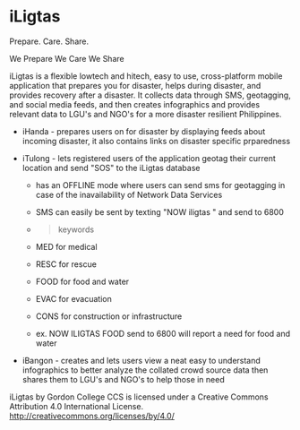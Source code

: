 iLigtas
=======

Prepare. Care. Share.

We Prepare
We Care
We Share

iLigtas is a flexible lowtech and hitech, easy to use, cross-platform mobile application that prepares you for disaster, helps during disaster, and provides recovery after a disaster. It collects data through SMS, geotagging, and social media feeds, and then creates infographics and provides relevant data to LGU's and NGO's for a more disaster resilient Philippines.

  * iHanda - prepares users on for disaster by displaying feeds about incoming disaster, it also contains links on disaster specific prparedness
  
  * iTulong - lets registered users of the application geotag their current location and send "SOS" to the iLigtas database
            
    * has an OFFLINE mode where users can send sms for geotagging in case of the inavailability of Network Data Services
    * SMS can easily be sent by texting "NOW iligtas <keyword>" and send to 6800
                

     * > keywords
    
     *  MED  for medical
     *  RESC for rescue 
     *  FOOD for food and water
     *  EVAC for evacuation
     *  CONS for construction or infrastructure
     *  ex. NOW ILIGTAS FOOD send to 6800 will report a need for food and water
                

  * iBangon - creates and lets users view a neat easy to understand infographics to better analyze the collated crowd source data then shares them to LGU's and NGO's to help those in need

iLigtas by Gordon College CCS is licensed under a Creative Commons Attribution 4.0 International License. http://creativecommons.org/licenses/by/4.0/

  

